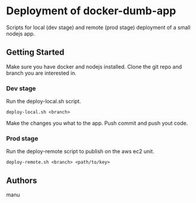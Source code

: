 # Deployment of docker-dumb-app

Scripts for local (dev stage) and remote (prod stage) deployment of a small nodejs app.

## Getting Started

Make sure you have docker and nodejs installed.
Clone the git repo and branch you are interested in.

### Dev stage

Run the deploy-local.sh script.

```
deploy-local.sh <branch>
```
Make the changes you what to the app.
Push commit and push yout code.

### Prod stage

Run the deploy-remote script to publish on the aws ec2 unit.

```
deploy-remote.sh <branch> <path/to/key>
```

## Authors

manu

